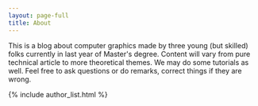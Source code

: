 ```yaml
---
layout: page-full
title: About
---
```


This is a blog about computer graphics made by three young (but skilled) folks currently in last year of Master's degree. Content will
vary from pure technical article to more theoretical themes. We may do some tutorials as well. Feel free to ask questions or do remarks, correct
things if they are wrong.

{% include author_list.html %}

